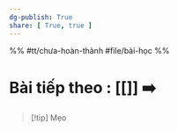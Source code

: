```yaml
---
dg-publish: True
share: [ True, true ]
---
```

%%
#tt/chưa-hoàn-thành
#file/bài-học
%%
# Bài tiếp theo : [[]] ➡️

> [!tip] Mẹo